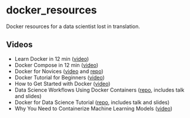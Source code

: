 # docker_resources
Docker resources for a data scientist lost in translation.

## Videos

- Learn Docker in 12 min ([video](https://youtu.be/YFl2mCHdv24))
- Docker Compose in 12 min ([video](https://youtu.be/Qw9zlE3t8Ko))
- Docker for Novices ([video](https://youtu.be/lS1RLNqflUQ) and [repo](https://github.com/dockerfornovices/DockerSimpleDemo))
- Docker Tutorial for Beginners ([video](https://youtu.be/fqMOX6JJhGo))
- How to Get Started with Docker ([video](https://youtu.be/iqqDU2crIEQ))
- Data Science Workflows Using Docker Containers ([repo](https://github.com/alysivji/talks/tree/master/data-science-workflows-using-docker-containers), includes talk and slides)
- Docker for Data Science Tutorial ([repo](https://github.com/docker-for-data-science/docker-for-data-science-tutorial), includes talk and slides)
- Why You Need to Containerize Machine Learning Models ([video](https://youtu.be/7-7p6WuDtbs))
